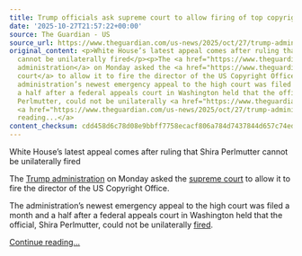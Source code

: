 ```yaml
---
title: Trump officials ask supreme court to allow firing of top copyright official
date: '2025-10-27T21:57:22+00:00'
source: The Guardian - US
source_url: https://www.theguardian.com/us-news/2025/oct/27/trump-administration-supreme-court-firing-copyright-office
original_content: <p>White House’s latest appeal comes after ruling that Shira Perlmutter
  cannot be unilaterally fired</p><p>The <a href="https://www.theguardian.com/us-news/trump-administration">Trump
  administration</a> on Monday asked the <a href="https://www.theguardian.com/us-news/us-supreme-court">supreme
  court</a> to allow it to fire the director of the US Copyright Office.</p><p>The
  administration’s newest emergency appeal to the high court was filed a month and
  a half after a federal appeals court in Washington held that the official, Shira
  Perlmutter, could not be unilaterally <a href="https://www.theguardian.com/us-news/2025/may/12/trump-fires-copyright-office-shira-perlmutter">fired</a>.</p>
  <a href="https://www.theguardian.com/us-news/2025/oct/27/trump-administration-supreme-court-firing-copyright-office">Continue
  reading...</a>
content_checksum: cdd458d6c78d08e9bbff7758ecacf806a784d7437844d657c74edd4502da0690
---
```


White House’s latest appeal comes after ruling that Shira Perlmutter cannot be unilaterally fired

The [Trump administration](https://www.theguardian.com/us-news/trump-administration) on Monday asked the [supreme court](https://www.theguardian.com/us-news/us-supreme-court) to allow it to fire the director of the US Copyright Office.

The administration’s newest emergency appeal to the high court was filed a month and a half after a federal appeals court in Washington held that the official, Shira Perlmutter, could not be unilaterally [fired](https://www.theguardian.com/us-news/2025/may/12/trump-fires-copyright-office-shira-perlmutter).

 [Continue reading...](https://www.theguardian.com/us-news/2025/oct/27/trump-administration-supreme-court-firing-copyright-office)